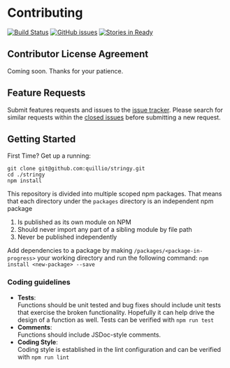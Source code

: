 # Contributing
[![Build Status][ci-badge]][ci]
[![GitHub issues][issues-badge]][issues]
[![Stories in Ready][waffle-badge]][waffle]

## Contributor License Agreement
Coming soon. Thanks for your patience.

## Feature Requests
Submit features  requests and issues to the [issue tracker](https://github.com/quillio/stringy/issues). Please search for similar requests within the [closed issues](https://github.com/quillio/stringy/issues?q=is%3Aissue+is%3Aclosed) before submitting a new request.

## Getting Started
First Time? Get up a running:
```
git clone git@github.com:quillio/stringy.git
cd ./stringy
npm install
```
This repository is divided into multiple scoped npm packages. That means
that each directory under the `packages` directory is an independent npm package
1. Is published as its own module on NPM
2. Should never import any part of a sibling module by file path
3. Never be published independently

Add dependencies to a package by making `/packages/<package-in-progress>` your working directory and run the following command:
```npm install <new-package> --save```
 
### Coding guidelines

* **Tests**:  
Functions should be unit tested and bug fixes should include unit tests that exercise the broken functionality. Hopefully it can help drive the design of a function as well. Tests can be verified with `npm run test`
* **Comments**:  
Functions should include JSDoc-style comments.
* **Coding Style**:  
Coding style is established in the lint configuration and can be verified with `npm run lint`

[ci]: https://travis-ci.org/Quillio/stringy
[ci-badge]: https://travis-ci.org/Quillio/stringy.svg?branch=master

[issues]: https://github.com/Quillio/stringy/issues
[issues-badge]: https://img.shields.io/github/issues/Quillio/stringy.svg

[waffle]: http://waffle.io/Quillio/stringy
[waffle-badge]: https://img.shields.io/waffle/label/Quillio/stringy.svg
